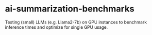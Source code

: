 # ai-summarization-benchmarks

Testing (small) LLMs (e.g. Llama2-7b) on GPU instances to benchmark inference times
and optimize for single GPU usage.

